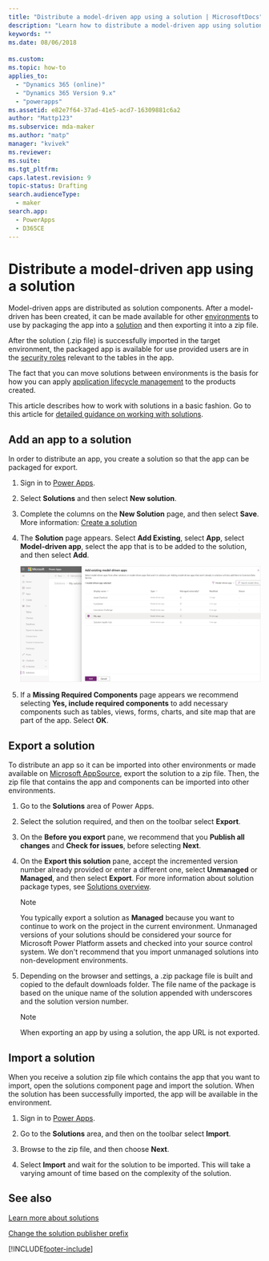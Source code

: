 ```yaml
---
title: "Distribute a model-driven app using a solution | MicrosoftDocs"
description: "Learn how to distribute a model-driven app using solutions"
keywords: ""
ms.date: 08/06/2018

ms.custom: 
ms.topic: how-to
applies_to: 
  - "Dynamics 365 (online)"
  - "Dynamics 365 Version 9.x"
  - "powerapps"
ms.assetid: e82e7f64-37ad-41e5-acd7-16309881c6a2
author: "Mattp123"
ms.subservice: mda-maker
ms.author: "matp"
manager: "kvivek"
ms.reviewer: 
ms.suite: 
ms.tgt_pltfrm: 
caps.latest.revision: 9
topic-status: Drafting
search.audienceType: 
  - maker
search.app: 
  - PowerApps
  - D365CE
---
```


# Distribute a model-driven app using a solution



Model-driven apps are distributed as solution components. After a model-driven has been created, it can be made available for other [environments](model-driven-app-glossary.md#environment) to use by packaging the app into a [solution](model-driven-app-glossary.md#solution) and then exporting it into a zip file.

After the solution (.zip file) is successfully imported in the target environment, the packaged app is available for use provided users are in the [security roles](model-driven-app-glossary.md#security-role) relevant to the tables in the app.

The fact that you can move solutions between environments is the basis for how you can apply [application lifecycle management](model-driven-app-glossary.md#application-lifecycle-management) to the products created.

This article describes how to work with solutions in a basic fashion. Go to this article for [detailed guidance on working with solutions](../../maker/data-platform/solutions-overview.md).
  
## Add an app to a solution

In order to distribute an app, you create a solution so that the app can be packaged for export.

1. Sign in to [Power Apps](https://make.powerapps.com/?utm_source=padocs&utm_medium=linkinadoc&utm_campaign=referralsfromdoc).

2. Select **Solutions** and then select **New solution**.
3. Complete the columns on the **New Solution** page, and then select **Save**. More information: [Create a solution](../data-platform/create-solution.md)
4. The **Solution** page appears. Select **Add Existing**, select **App**, select **Model-driven app**, select the app that is to be added to the solution, and then select **Add**.

    ![Select solution components.](media/select-solution-components.png)

5. If a **Missing Required Components** page appears we recommend selecting **Yes, include required components** to add necessary components such as tables, views, forms, charts, and site map that are part of the app. Select **OK**.

## Export a solution

To distribute an app so it can be imported into other environments or made available on [Microsoft AppSource](https://appsource.microsoft.com/), export the solution to a zip file. Then, the zip file that contains the app and components can be imported into other environments.

1. Go to the **Solutions** area of Power Apps. 
2. Select the solution required, and then on the toolbar select **Export**.
3. On the **Before you export** pane, we recommend that you **Publish all changes** and **Check for issues**, before selecting **Next**.
4. On the **Export this solution** pane, accept the incremented version number already provided or enter a different one, select **Unmanaged** or **Managed**, and then select **Export**. For more information about solution package types, see [Solutions overview](../data-platform/solutions-overview.md).
    >[!Note]
    >You typically export a solution as **Managed** because you want to continue to work on the project in the current environment. Unmanaged versions of your solutions should be considered your source for Microsoft Power Platform assets and checked into your source control system. We don't recommend that you import unmanaged solutions into non-development environments.

5. Depending on the browser and settings, a .zip package file is built and copied to the default downloads folder. The file name of the package is based on the unique name of the solution appended with underscores and the solution version number.
    > [!NOTE]
	  > When exporting an app by using a solution, the app URL is not exported.
  
## Import a solution

When you receive a solution zip file which contains the app that you want to import, open the solutions component page and import the solution. When the solution has been successfully imported, the app will be available in the environment.

1. Sign in to [Power Apps](https://make.powerapps.com/?utm_source=padocs&utm_medium=linkinadoc&utm_campaign=referralsfromdoc).

2. Go to the **Solutions** area, and then on the toolbar select **Import**.
3. Browse to the zip file, and then choose **Next**.
4. Select **Import** and wait for the solution to be imported. This will take a varying amount of time based on the complexity of the solution.

## See also

[Learn more about solutions](../../maker/data-platform/solutions-overview.md)

[Change the solution publisher prefix](../data-platform/create-solution.md#solution-publisher)

[!INCLUDE[footer-include](../../includes/footer-banner.md)]
